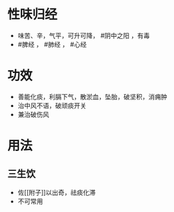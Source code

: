 # 性味归经
- 味苦、辛，气平，可升可降， #阴中之阳 ，有毒
- #脾经 ， #肺经 ， #心经 
# 功效
- 善能化痰，利膈下气，散淤血，坠胎，破坚积，消痈肿
- 治中风不语，破顽痰开关
- 兼治破伤风
# 用法
## 三生饮
- 佐[[附子]]以出奇，祛痰化滞
- 不可常用